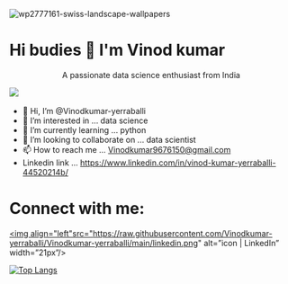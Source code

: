 ![wp2777161-swiss-landscape-wallpapers](https://user-images.githubusercontent.com/98636972/191479401-c7ec082a-c271-4c58-a72f-953c0cf9c505.jpg)


#  Hi budies  :wave:   I'm Vinod kumar

<p align="center" , font-weight ="bold" > A passionate data science enthusiast from India </p>

                                 

![](https://komarev.com/ghpvc/?username=Vinodkumar-yerraballi&color=blueviolet)
- 👋 Hi, I’m @Vinodkumar-yerraballi
- 👀 I’m interested in ... data science 
- 🌱 I’m currently learning ... python
- 💞️ I’m looking to collaborate on ... data scientist 
- 📫 How to reach me ... Vinodkumar9676150@gmail.com
- Linkedin link ... https://www.linkedin.com/in/vinod-kumar-yerraballi-44520214b/
# Connect with me:
<a href="https://www.linkedin.com/in/vinod-kumar-yerraballi-44520214b/"><img align="left"src="https://raw.githubusercontent.com/Vinodkumar-yerraballi/Vinodkumar-yerraballi/main/linkedin.png" alt=”icon | LinkedIn” width=”21px”/></a>

<!---
Vinodkumar-yerraballi/Vinodkumar-yerraballi is a ✨ special ✨ repository because its `README.md` (this file) appears on your GitHub profile.
You can click the Preview link to take a look at your changes.
--->


[![Top Langs](https://github-readme-stats.vercel.app/api/top-langs/?username=yushi1007&layout=compact)](https://github.com/Vinodkumar-yerraballi)
